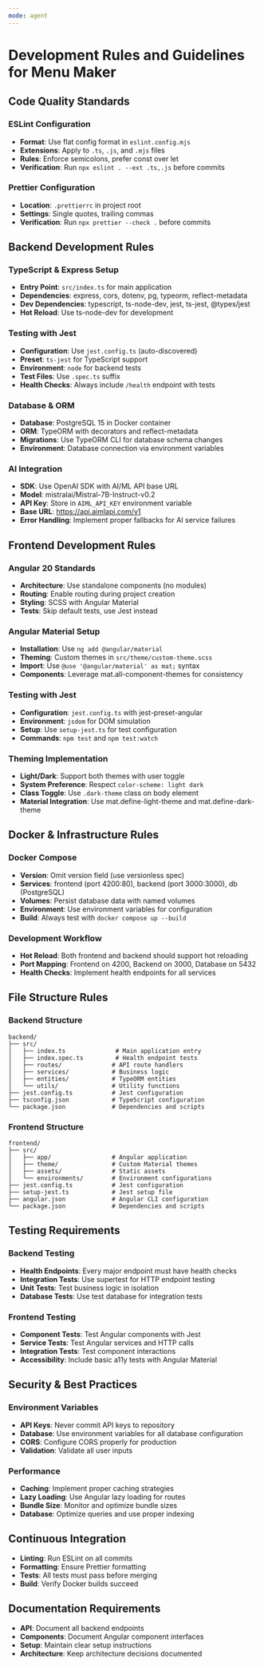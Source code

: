 ```yaml
---
mode: agent
---
```


# Development Rules and Guidelines for Menu Maker

## Code Quality Standards

### ESLint Configuration

- **Format**: Use flat config format in `eslint.config.mjs`
- **Extensions**: Apply to `.ts`, `.js`, and `.mjs` files
- **Rules**: Enforce semicolons, prefer const over let
- **Verification**: Run `npx eslint . --ext .ts,.js` before commits

### Prettier Configuration

- **Location**: `.prettierrc` in project root
- **Settings**: Single quotes, trailing commas
- **Verification**: Run `npx prettier --check .` before commits

## Backend Development Rules

### TypeScript & Express Setup

- **Entry Point**: `src/index.ts` for main application
- **Dependencies**: express, cors, dotenv, pg, typeorm, reflect-metadata
- **Dev Dependencies**: typescript, ts-node-dev, jest, ts-jest, @types/jest
- **Hot Reload**: Use ts-node-dev for development

### Testing with Jest

- **Configuration**: Use `jest.config.ts` (auto-discovered)
- **Preset**: `ts-jest` for TypeScript support
- **Environment**: `node` for backend tests
- **Test Files**: Use `.spec.ts` suffix
- **Health Checks**: Always include `/health` endpoint with tests

### Database & ORM

- **Database**: PostgreSQL 15 in Docker container
- **ORM**: TypeORM with decorators and reflect-metadata
- **Migrations**: Use TypeORM CLI for database schema changes
- **Environment**: Database connection via environment variables

### AI Integration

- **SDK**: Use OpenAI SDK with AI/ML API base URL
- **Model**: mistralai/Mistral-7B-Instruct-v0.2
- **API Key**: Store in `AIML_API_KEY` environment variable
- **Base URL**: https://api.aimlapi.com/v1
- **Error Handling**: Implement proper fallbacks for AI service failures

## Frontend Development Rules

### Angular 20 Standards

- **Architecture**: Use standalone components (no modules)
- **Routing**: Enable routing during project creation
- **Styling**: SCSS with Angular Material
- **Tests**: Skip default tests, use Jest instead

### Angular Material Setup

- **Installation**: Use `ng add @angular/material`
- **Theming**: Custom themes in `src/theme/custom-theme.scss`
- **Import**: Use `@use '@angular/material' as mat;` syntax
- **Components**: Leverage mat.all-component-themes for consistency

### Testing with Jest

- **Configuration**: `jest.config.ts` with jest-preset-angular
- **Environment**: `jsdom` for DOM simulation
- **Setup**: Use `setup-jest.ts` for test configuration
- **Commands**: `npm test` and `npm test:watch`

### Theming Implementation

- **Light/Dark**: Support both themes with user toggle
- **System Preference**: Respect `color-scheme: light dark`
- **Class Toggle**: Use `.dark-theme` class on body element
- **Material Integration**: Use mat.define-light-theme and mat.define-dark-theme

## Docker & Infrastructure Rules

### Docker Compose

- **Version**: Omit version field (use versionless spec)
- **Services**: frontend (port 4200:80), backend (port 3000:3000), db (PostgreSQL)
- **Volumes**: Persist database data with named volumes
- **Environment**: Use environment variables for configuration
- **Build**: Always test with `docker compose up --build`

### Development Workflow

- **Hot Reload**: Both frontend and backend should support hot reloading
- **Port Mapping**: Frontend on 4200, Backend on 3000, Database on 5432
- **Health Checks**: Implement health endpoints for all services

## File Structure Rules

### Backend Structure

```
backend/
├── src/
│   ├── index.ts              # Main application entry
│   ├── index.spec.ts         # Health endpoint tests
│   ├── routes/              # API route handlers
│   ├── services/            # Business logic
│   ├── entities/            # TypeORM entities
│   └── utils/               # Utility functions
├── jest.config.ts           # Jest configuration
├── tsconfig.json            # TypeScript configuration
└── package.json             # Dependencies and scripts
```

### Frontend Structure

```
frontend/
├── src/
│   ├── app/                 # Angular application
│   ├── theme/               # Custom Material themes
│   ├── assets/              # Static assets
│   └── environments/        # Environment configurations
├── jest.config.ts           # Jest configuration
├── setup-jest.ts            # Jest setup file
├── angular.json             # Angular CLI configuration
└── package.json             # Dependencies and scripts
```

## Testing Requirements

### Backend Testing

- **Health Endpoints**: Every major endpoint must have health checks
- **Integration Tests**: Use supertest for HTTP endpoint testing
- **Unit Tests**: Test business logic in isolation
- **Database Tests**: Use test database for integration tests

### Frontend Testing

- **Component Tests**: Test Angular components with Jest
- **Service Tests**: Test Angular services and HTTP calls
- **Integration Tests**: Test component interactions
- **Accessibility**: Include basic a11y tests with Angular Material

## Security & Best Practices

### Environment Variables

- **API Keys**: Never commit API keys to repository
- **Database**: Use environment variables for all database configuration
- **CORS**: Configure CORS properly for production
- **Validation**: Validate all user inputs

### Performance

- **Caching**: Implement proper caching strategies
- **Lazy Loading**: Use Angular lazy loading for routes
- **Bundle Size**: Monitor and optimize bundle sizes
- **Database**: Optimize queries and use proper indexing

## Continuous Integration

- **Linting**: Run ESLint on all commits
- **Formatting**: Ensure Prettier formatting
- **Tests**: All tests must pass before merging
- **Build**: Verify Docker builds succeed

## Documentation Requirements

- **API**: Document all backend endpoints
- **Components**: Document Angular component interfaces
- **Setup**: Maintain clear setup instructions
- **Architecture**: Keep architecture decisions documented
